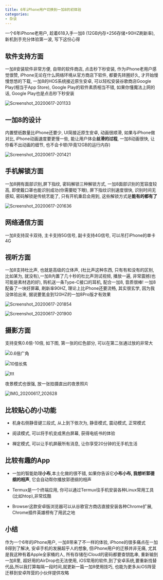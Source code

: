 ```yaml
---
title: 6年iPhone用户切换到一加8的初体验
categories:
- 杂谈
---
```


一个6年iPhone老用户, 趁着618入手一加8 (12GB内存+256存储+90HZ刷新率), 新机到手充分体验第一波, 写下这份心得

## 软件支持方面

一加8安装软件非常方便, 自带的软件商店, 点击秒下秒安装, 作为iPhone老用户感觉很赞, iPhone无论在什么网络环境从官方商店下软件, 都要先转圈好久, 才开始慢慢悠悠的下载, 一加8的HOS系统接近原生安卓, 可以轻松安装谷歌商店Google Play(相当于App Store), Google Play的软件素质相当不错, 如果你懂魔法上网的话, Google Play也是点击秒下秒安装

![Screenshot_20200617-201133](https://v2fy.com/asset/0i/jikemiji/jikemiji-md/kr-000046.assets/Screenshot_20200617-201133.jpg)



## 一加8的设计

内置壁纸数量比iPhone还要少, UI简接近原生安卓, 动画很顺滑, 如果与iPhone做对比, iPhone动画速度要更慢一些, 能让用户体会**丝滑的过程**, 一加8动画很快, 让你看不出动画的细节, 也不会卡顿(毕竟12GB的运行内存)

![Screenshot_20200617-201421](https://v2fy.com/asset/0i/jikemiji/jikemiji-md/kr-000046.assets/Screenshot_20200617-201421.jpg)



## 手机解锁方面

一加8拥有面部识别,屏下指纹, 密码解锁三种解锁方式, 一加8面部识别的宽容度较高, 即使戴口罩也能识别成功(你需要眨下眼), 屏下指纹识别速度很快, 识别时间无感知, 密码解锁是传统艺能了, 只有开机重启会用到, 这些解锁方式是**能有的都有了**

![Screenshot_20200617-201636](https://v2fy.com/asset/0i/jikemiji/jikemiji-md/kr-000046.assets/Screenshot_20200617-201636.jpg)





## 网络通信方面

一加8支持双卡双待, 主卡支持5G信号, 副卡支持4G信号, 可以吊打iPhone的单卡4G





## 视听方面

一加8支持杜比声, 也就是高级的立体声, (杜比声这种东西, 只有有和没有的区别, 比如某为, 就没有),一加8内置了几十秒的杜比声测试视频, 播放一遍, 非常震撼(也可能是素材选的好), 购机送一条Type-C接口的耳机, 配合一加8, 音质很棒! 一加8配备了一块好屏幕, 刷新率90HZ, 理论上比iPhone还要流畅, 其实很玄学, 因为我没体验出来, 据说要氪金到120HZ的一加8Pro版才有效果



![Screenshot_20200617-201854](https://v2fy.com/asset/0i/jikemiji/jikemiji-md/kr-000046.assets/Screenshot_20200617-201854.jpg)

![Screenshot_20200617-201900](https://v2fy.com/asset/0i/jikemiji/jikemiji-md/kr-000046.assets/Screenshot_20200617-201900.jpg)

## 摄影方面

支持变焦0.6倍-10倍, 如下图, 第一张的红色部分, 可以在第二张通过放的非常大

![0.6倍广角](https://v2fy.com/asset/0i/jikemiji/jikemiji-md/kr-000046.assets/IMG_20200617_190500.jpg)



![10倍长焦](https://v2fy.com/asset/0i/jikemiji/jikemiji-md/kr-000046.assets/IMG_20200617_190541.jpg)

![ttt](https://v2fy.com/asset/0i/jikemiji/jikemiji-md/kr-000046.assets/ttt.gif)

夜景模式也很强, 放一张拍摄直出的夜景照片

![IMG_20200617_202628](https://v2fy.com/asset/0i/jikemiji/jikemiji-md/kr-000046.assets/IMG_20200617_202628.jpg)



## 比较贴心的小功能

- 机身右侧静音键三段式, 从上到下依次为, 静音模式, 震动模式, 正常模式
- 阅读模式, 可以将手机变成黑白屏幕, 获得电纸书的体验

- 禅定模式, 可以让手机屏蔽所有消息, 让你享受20分钟的无手机生活

## 比较有趣的App

- 一加的智能助理**小布**,本土化做的很不错, 如果你告诉它**小布小布, 我想听郭德纲的相声**, 它会自动帮你播放郭德纲的相声

- Termux是一个终端应用, 你可以通过Termux往手机安装各种Linux常用工具(比如htop),非常炫酷

- Browser这款安卓版浏览器可以从谷歌官方商店直接安装各种Chrome扩展, Chrome插件英雄榜有了用武之地



## 小结

作为一个6年的iPhone用户, 一加8带来了不一样的体验, iPhone的很多痛点在一加8得到了解决, 安卓手机的发展超乎人的想象, 但iPhone用户的迁移并非无痛, 尤其是我这种有着Apple全家桶的人, 所有存储在iCloud的密码都要查钥匙串, 重新输到一加8里,  超好用的AirDrop也无法使用, iOS常用的软件,到了安卓系统,要重新找替代品,所以我打算每隔一段时间,就更新一篇一加8使用技巧, 也能为更多从iOS阵营迁移到安卓阵营的小伙伴提供攻略












